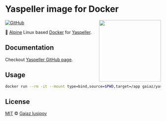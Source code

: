# Yaspeller image for Docker
<img align="right" width="200" src="https://raw.githubusercontent.com/hcodes/yaspeller/master/images/logo.png" />

[![GitHub](https://img.shields.io/github/license/gaiaz-iusipov/docker-yaspeller.svg)](https://github.com/gaiaz-iusipov/docker-yaspeller#license)

:whale: [Alpine](https://alpinelinux.org/) Linux based [Docker](https://www.docker.com/) for [Yaspeller](https://www.npmjs.com/package/yaspeller).

## Documentation

Checkout [Yaspeller GitHub page](https://github.com/hcodes/yaspeller).

## Usage

```bash
docker run --rm -it --mount type=bind,source=$PWD,target=/app gaiaz/yaspeller "*.md"
```

## License

[MIT](http://opensource.org/licenses/MIT) © [Gaiaz Iusipov](https://github.com/gaiaz-iusipov)
